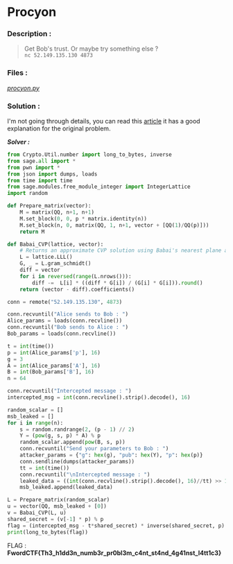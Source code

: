 # Procyon

### Description :
> Get Bob's trust. Or maybe try something else ?    
> `nc 52.149.135.130 4873` 

### Files :  
*[procyon.py](https://github.com/MehdiBHA/FwordCTF-2021/blob/main/Procyon/procyon.py)*  

### Solution : 
I'm not going through details, you can read this [article](https://kel.bz/post/hnp/) it has a good explanation for the original problem.


***Solver :***
```python
from Crypto.Util.number import long_to_bytes, inverse
from sage.all import *
from pwn import *
from json import dumps, loads
from time import time
from sage.modules.free_module_integer import IntegerLattice
import random

def Prepare_matrix(vector):
    M = matrix(QQ, n+1, n+1)
    M.set_block(0, 0, p * matrix.identity(n))
    M.set_block(n, 0, matrix(QQ, 1, n+1, vector + [QQ(1)/QQ(p)]))
    return M

def Babai_CVP(lattice, vector):
    # Returns an approximate CVP solution using Babai's nearest plane algorithm.
    L = lattice.LLL()
    G, _ = L.gram_schmidt()
    diff = vector
    for i in reversed(range(L.nrows())):
        diff -=  L[i] * ((diff * G[i]) / (G[i] * G[i])).round()
    return (vector - diff).coefficients()

conn = remote("52.149.135.130", 4873)

conn.recvuntil("Alice sends to Bob : ")
Alice_params = loads(conn.recvline())
conn.recvuntil("Bob sends to Alice : ")
Bob_params = loads(conn.recvline())

t = int(time())
p = int(Alice_params['p'], 16)
g = 3
A = int(Alice_params['A'], 16)
B = int(Bob_params['B'], 16)
n = 64

conn.recvuntil("Intercepted message : ")
intercepted_msg = int(conn.recvline().strip().decode(), 16)

random_scalar = []
msb_leaked = []
for i in range(n):
    s = random.randrange(2, (p - 1) // 2)
    Y = (pow(g, s, p) * A) % p
    random_scalar.append(pow(B, s, p))
    conn.recvuntil("Send your parameters to Bob : ")
    attacker_params = {"g": hex(g), "pub": hex(Y), "p": hex(p)}
    conn.sendline(dumps(attacker_params))
    tt = int(time())
    conn.recvuntil("\nIntercepted message : ")
    leaked_data = ((int(conn.recvline().strip().decode(), 16)//tt) >> 1000) << 1000 % p
    msb_leaked.append(leaked_data)

L = Prepare_matrix(random_scalar)
u = vector(QQ, msb_leaked + [0])
v = Babai_CVP(L, u)
shared_secret = (v[-1] * p) % p
flag = (intercepted_msg - t*shared_secret) * inverse(shared_secret, p) % p
print(long_to_bytes(flag))
```

FLAG : **FwordCTF{Th3_h1dd3n_numb3r_pr0bl3m_c4nt_st4nd_4g41nst_l4tt1c3}**
